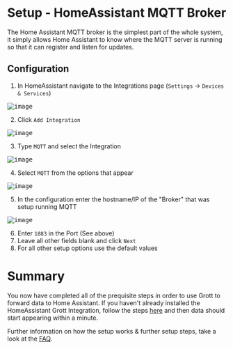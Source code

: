 # Setup - HomeAssistant MQTT Broker
The Home Assistant MQTT broker is the simplest part of the whole system, it simply allows Home Assistant to know where the MQTT server is running so that it can register and listen for updates.

## Configuration
1. In HomeAssistant navigate to the Integrations page (`Settings` -> `Devices & Services`)

<kbd>![image](https://github.com/muppet3000/homeassistant-grott/assets/10612068/f6e4f4b1-f0c0-409d-bec5-a3a5620da0ed)</kbd>

2. Click `Add Integration`

<kbd>![image](https://github.com/muppet3000/homeassistant-grott/assets/10612068/f0975b56-c326-4ab4-b22a-f4203479855f)</kbd>

3. Type `MQTT` and select the Integration

<kbd>![image](https://github.com/muppet3000/homeassistant-grott/assets/10612068/785d799b-b9f2-41bf-9ed8-b83d843610fb)</kbd>


4. Select `MQTT` from the options that appear

<kbd>![image](https://github.com/muppet3000/homeassistant-grott/assets/10612068/6aa56df5-8f21-4c15-90d4-94fdd0bfe23b)</kbd>

5. In the configuration enter the hostname/IP of the "Broker" that was setup running MQTT

<kbd>![image](https://github.com/muppet3000/homeassistant-grott/assets/10612068/90dba7eb-9b48-473f-abcc-c4463df160eb)</kbd>

6. Enter `1883` in the Port (See above)
7. Leave all other fields blank and click `Next`
8. For all other setup options use the default values

# Summary
You now have completed all of the prequisite steps in order to use Grott to forward data to Home Assistant.
If you haven't already installed the HomeAssistant Grott Integration, follow the steps [here](../../README.md) and then data should start appearing within a minute.

Further information on how the setup works & further setup steps, take a look at the [FAQ](../FAQ.md).
